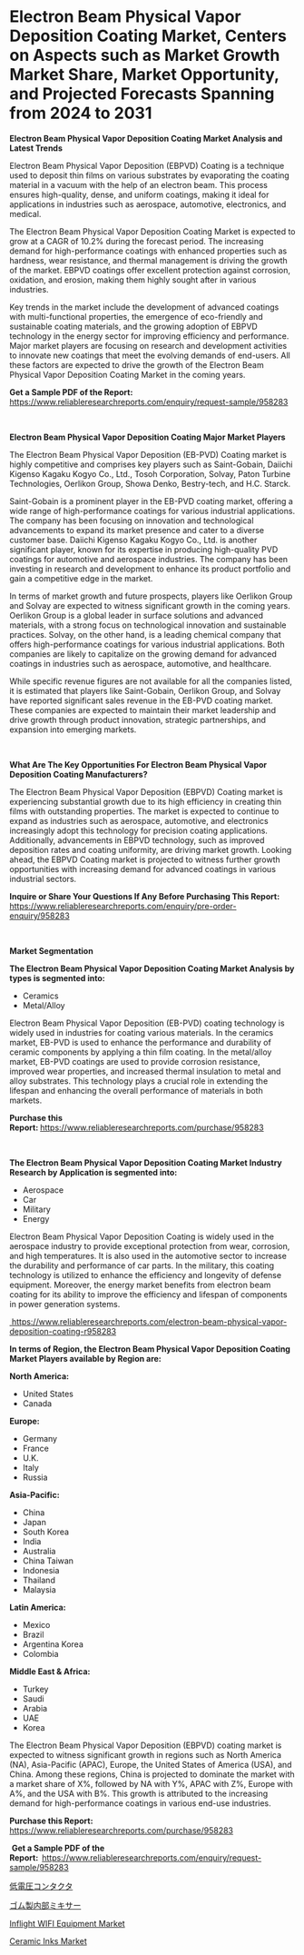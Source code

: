 <p><h1>Electron Beam Physical Vapor Deposition Coating Market, Centers on Aspects such as Market Growth Market Share, Market Opportunity, and Projected Forecasts Spanning from 2024 to 2031</h1></p><p><strong>Electron Beam Physical Vapor Deposition Coating Market Analysis and Latest Trends</strong></p>
<p><p>Electron Beam Physical Vapor Deposition (EBPVD) Coating is a technique used to deposit thin films on various substrates by evaporating the coating material in a vacuum with the help of an electron beam. This process ensures high-quality, dense, and uniform coatings, making it ideal for applications in industries such as aerospace, automotive, electronics, and medical.</p><p>The Electron Beam Physical Vapor Deposition Coating Market is expected to grow at a CAGR of 10.2% during the forecast period. The increasing demand for high-performance coatings with enhanced properties such as hardness, wear resistance, and thermal management is driving the growth of the market. EBPVD coatings offer excellent protection against corrosion, oxidation, and erosion, making them highly sought after in various industries.</p><p>Key trends in the market include the development of advanced coatings with multi-functional properties, the emergence of eco-friendly and sustainable coating materials, and the growing adoption of EBPVD technology in the energy sector for improving efficiency and performance. Major market players are focusing on research and development activities to innovate new coatings that meet the evolving demands of end-users. All these factors are expected to drive the growth of the Electron Beam Physical Vapor Deposition Coating Market in the coming years.</p></p>
<p><strong>Get a Sample PDF of the Report:&nbsp;</strong> <a href="https://www.reliableresearchreports.com/enquiry/request-sample/958283">https://www.reliableresearchreports.com/enquiry/request-sample/958283</a></p>
<p>&nbsp;</p>
<p><strong>Electron Beam Physical Vapor Deposition Coating Major Market Players</strong></p>
<p><p>The Electron Beam Physical Vapor Deposition (EB-PVD) Coating market is highly competitive and comprises key players such as Saint-Gobain, Daiichi Kigenso Kagaku Kogyo Co., Ltd., Tosoh Corporation, Solvay, Paton Turbine Technologies, Oerlikon Group, Showa Denko, Bestry-tech, and H.C. Starck.</p><p>Saint-Gobain is a prominent player in the EB-PVD coating market, offering a wide range of high-performance coatings for various industrial applications. The company has been focusing on innovation and technological advancements to expand its market presence and cater to a diverse customer base. Daiichi Kigenso Kagaku Kogyo Co., Ltd. is another significant player, known for its expertise in producing high-quality PVD coatings for automotive and aerospace industries. The company has been investing in research and development to enhance its product portfolio and gain a competitive edge in the market.</p><p>In terms of market growth and future prospects, players like Oerlikon Group and Solvay are expected to witness significant growth in the coming years. Oerlikon Group is a global leader in surface solutions and advanced materials, with a strong focus on technological innovation and sustainable practices. Solvay, on the other hand, is a leading chemical company that offers high-performance coatings for various industrial applications. Both companies are likely to capitalize on the growing demand for advanced coatings in industries such as aerospace, automotive, and healthcare.</p><p>While specific revenue figures are not available for all the companies listed, it is estimated that players like Saint-Gobain, Oerlikon Group, and Solvay have reported significant sales revenue in the EB-PVD coating market. These companies are expected to maintain their market leadership and drive growth through product innovation, strategic partnerships, and expansion into emerging markets.</p></p>
<p>&nbsp;</p>
<p><strong>What Are The Key Opportunities For Electron Beam Physical Vapor Deposition Coating Manufacturers?</strong></p>
<p><p>The Electron Beam Physical Vapor Deposition (EBPVD) Coating market is experiencing substantial growth due to its high efficiency in creating thin films with outstanding properties. The market is expected to continue to expand as industries such as aerospace, automotive, and electronics increasingly adopt this technology for precision coating applications. Additionally, advancements in EBPVD technology, such as improved deposition rates and coating uniformity, are driving market growth. Looking ahead, the EBPVD Coating market is projected to witness further growth opportunities with increasing demand for advanced coatings in various industrial sectors.</p></p>
<p><strong>Inquire or Share Your Questions If Any Before Purchasing This Report:</strong> <a href="https://www.reliableresearchreports.com/enquiry/pre-order-enquiry/958283">https://www.reliableresearchreports.com/enquiry/pre-order-enquiry/958283</a></p>
<p>&nbsp;</p>
<p><strong>Market Segmentation</strong></p>
<p><strong>The Electron Beam Physical Vapor Deposition Coating Market Analysis by types is segmented into:</strong></p>
<p><ul><li>Ceramics</li><li>Metal/Alloy</li></ul></p>
<p><p>Electron Beam Physical Vapor Deposition (EB-PVD) coating technology is widely used in industries for coating various materials. In the ceramics market, EB-PVD is used to enhance the performance and durability of ceramic components by applying a thin film coating. In the metal/alloy market, EB-PVD coatings are used to provide corrosion resistance, improved wear properties, and increased thermal insulation to metal and alloy substrates. This technology plays a crucial role in extending the lifespan and enhancing the overall performance of materials in both markets.</p></p>
<p><strong>Purchase this Report:&nbsp;</strong><a href="https://www.reliableresearchreports.com/purchase/958283">https://www.reliableresearchreports.com/purchase/958283</a></p>
<p>&nbsp;</p>
<p><strong>The Electron Beam Physical Vapor Deposition Coating Market Industry Research by Application is segmented into:</strong></p>
<p><ul><li>Aerospace</li><li>Car</li><li>Military</li><li>Energy</li></ul></p>
<p><p>Electron Beam Physical Vapor Deposition Coating is widely used in the aerospace industry to provide exceptional protection from wear, corrosion, and high temperatures. It is also used in the automotive sector to increase the durability and performance of car parts. In the military, this coating technology is utilized to enhance the efficiency and longevity of defense equipment. Moreover, the energy market benefits from electron beam coating for its ability to improve the efficiency and lifespan of components in power generation systems.</p></p>
<p><a href="https://www.reliableresearchreports.com/electron-beam-physical-vapor-deposition-coating-r958283">&nbsp;https://www.reliableresearchreports.com/electron-beam-physical-vapor-deposition-coating-r958283</a></p>
<p><strong>In terms of Region, the Electron Beam Physical Vapor Deposition Coating Market Players available by Region are:</strong></p>
<p>
    <p> <strong> North America: </strong>
        <ul>
            <li>United States</li>
            <li>Canada</li>
        </ul>
        </p> 
    <p> <strong> Europe: </strong>
        <ul>
            <li>Germany</li>
            <li>France</li>
            <li>U.K.</li>
            <li>Italy</li>
            <li>Russia</li>
        </ul>
        </p> 
    <p> <strong> Asia-Pacific: </strong>
        <ul>
            <li>China</li>
            <li>Japan</li>
            <li>South Korea</li>
            <li>India</li>
            <li>Australia</li>
            <li>China Taiwan</li>
            <li>Indonesia</li>
            <li>Thailand</li>
            <li>Malaysia</li>
        </ul>
        </p> 
    <p> <strong> Latin America: </strong>
        <ul>
            <li>Mexico</li>
            <li>Brazil</li>
            <li>Argentina Korea</li>
            <li>Colombia</li>
        </ul>
        </p> 
    <p> <strong> Middle East & Africa: </strong>
        <ul>
            <li>Turkey</li>
            <li>Saudi</li>
            <li>Arabia</li>
            <li>UAE</li>
            <li>Korea</li>
        </ul>
    </p>
    </p>
<p><p>The Electron Beam Physical Vapor Deposition (EBPVD) coating market is expected to witness significant growth in regions such as North America (NA), Asia-Pacific (APAC), Europe, the United States of America (USA), and China. Among these regions, China is projected to dominate the market with a market share of X%, followed by NA with Y%, APAC with Z%, Europe with A%, and the USA with B%. This growth is attributed to the increasing demand for high-performance coatings in various end-use industries.</p></p>
<p><strong>Purchase this Report: </strong><a href="https://www.reliableresearchreports.com/purchase/958283">https://www.reliableresearchreports.com/purchase/958283</a></p>
<p>&nbsp;<strong>Get a Sample PDF of the Report:&nbsp;&nbsp;</strong><a href="https://www.reliableresearchreports.com/enquiry/request-sample/958283">https://www.reliableresearchreports.com/enquiry/request-sample/958283</a></p>
<p><strong></strong></p>
<p><p><a href="https://github.com/LenoraKris2023/Market-Research-Report-List-1/blob/main/422731584431.md">低電圧コンタクタ</a></p><p><a href="https://github.com/Fatimaklein1/Market-Research-Report-List-1/blob/main/272196284430.md">ゴム製内部ミキサー</a></p><p><a href="https://github.com/SashaBeier2023/Market-Research-Report-List-1/blob/main/inflight-wifi-equipment-market.md">Inflight WIFI Equipment Market</a></p><p><a href="https://github.com/ashman753/Market-Research-Report-List-1/blob/main/ceramic-inks-market.md">Ceramic Inks Market</a></p></p>